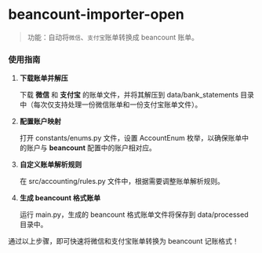 # beancount-importer-open

> 功能：自动将`微信`、`支付宝`账单转换成 beancount 账单。



### 使用指南

1. **下载账单并解压**

   下载 **微信** 和 **支付宝** 的账单文件，并将其解压到 data/bank_statements 目录中（每次仅支持处理一份微信账单和一份支付宝账单文件）。

2. **配置账户映射**

   打开 constants/enums.py 文件，设置 AccountEnum 枚举，以确保账单中的账户与 **beancount** 配置中的账户相对应。

3. **自定义账单解析规则**

   在 src/accounting/rules.py 文件中，根据需要调整账单解析规则。

4. **生成 beancount 格式账单**

   运行 main.py，生成的 beancount 格式账单文件将保存到 data/processed 目录中。



通过以上步骤，即可快速将微信和支付宝账单转换为 beancount 记账格式！
